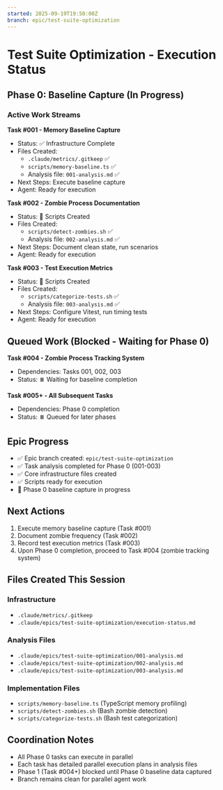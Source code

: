 ```yaml
---
started: 2025-09-19T19:50:00Z
branch: epic/test-suite-optimization
---
```


# Test Suite Optimization - Execution Status

## Phase 0: Baseline Capture (In Progress)

### Active Work Streams

**Task #001 - Memory Baseline Capture**
- Status: ✅ Infrastructure Complete
- Files Created:
  - `.claude/metrics/.gitkeep` ✅
  - `scripts/memory-baseline.ts` ✅
  - Analysis file: `001-analysis.md` ✅
- Next Steps: Execute baseline capture
- Agent: Ready for execution

**Task #002 - Zombie Process Documentation**
- Status: 🔄 Scripts Created
- Files Created:
  - `scripts/detect-zombies.sh` ✅
  - Analysis file: `002-analysis.md` ✅
- Next Steps: Document clean state, run scenarios
- Agent: Ready for execution

**Task #003 - Test Execution Metrics**
- Status: 🔄 Scripts Created
- Files Created:
  - `scripts/categorize-tests.sh` ✅
  - Analysis file: `003-analysis.md` ✅
- Next Steps: Configure Vitest, run timing tests
- Agent: Ready for execution

## Queued Work (Blocked - Waiting for Phase 0)

**Task #004 - Zombie Process Tracking System**
- Dependencies: Tasks 001, 002, 003
- Status: ⏸️ Waiting for baseline completion

**Task #005+ - All Subsequent Tasks**
- Dependencies: Phase 0 completion
- Status: ⏸️ Queued for later phases

## Epic Progress

- ✅ Epic branch created: `epic/test-suite-optimization`
- ✅ Task analysis completed for Phase 0 (001-003)
- ✅ Core infrastructure files created
- ✅ Scripts ready for execution
- 🔄 Phase 0 baseline capture in progress

## Next Actions

1. Execute memory baseline capture (Task #001)
2. Document zombie frequency (Task #002)
3. Record test execution metrics (Task #003)
4. Upon Phase 0 completion, proceed to Task #004 (zombie tracking system)

## Files Created This Session

### Infrastructure
- `.claude/metrics/.gitkeep`
- `.claude/epics/test-suite-optimization/execution-status.md`

### Analysis Files
- `.claude/epics/test-suite-optimization/001-analysis.md`
- `.claude/epics/test-suite-optimization/002-analysis.md`
- `.claude/epics/test-suite-optimization/003-analysis.md`

### Implementation Files
- `scripts/memory-baseline.ts` (TypeScript memory profiling)
- `scripts/detect-zombies.sh` (Bash zombie detection)
- `scripts/categorize-tests.sh` (Bash test categorization)

## Coordination Notes

- All Phase 0 tasks can execute in parallel
- Each task has detailed parallel execution plans in analysis files
- Phase 1 (Task #004+) blocked until Phase 0 baseline data captured
- Branch remains clean for parallel agent work